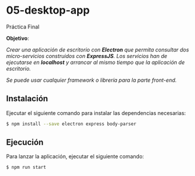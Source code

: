 # 05-desktop-app

Práctica Final

__Objetivo__:

_Crear una aplicación de escritorio con __Electron__ que permita consultar dos micro-servicios construidos con __ExpressJS__.
Los servicios han de ejecutarse en __localhost__ y arrancar al mismo tiempo que la aplicación de escritorio._

_Se puede usar cualquier framework o librería para la parte front-end._

## Instalación

Ejecutar el siguiente comando para instalar las dependencias necesarias:

```bash
$ npm install --save electron express body-parser
```

## Ejecución

Para lanzar la aplicación, ejecutar el siguiente comando:

```bash
$ npm run start
```
